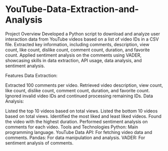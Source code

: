 # YouTube-Data-Extraction-and-Analysis
Project Overview
Developed a Python script to download and analyze user interaction data from YouTube videos based on a list of video IDs in a CSV file. Extracted key information, including comments, description, view count, like count, dislike count, comment count, duration, and favorite count. Applied sentiment analysis on the comments using VADER, showcasing skills in data extraction, API usage, data analysis, and sentiment analysis.

Features
Data Extraction:

Extracted 100 comments per video.
Retrieved video description, view count, like count, dislike count, comment count, duration, and favorite count.
Ignored invalid video IDs and continued processing remaining IDs.
Data Analysis:

Listed the top 10 videos based on total views.
Listed the bottom 10 videos based on total views.
Identified the most liked and least liked videos.
Found the video with the highest duration.
Performed sentiment analysis on comments for each video.
Tools and Technologies
Python: Main programming language.
YouTube Data API: For fetching video data and comments.
Pandas: For data manipulation and analysis.
VADER: For sentiment analysis of comments.
